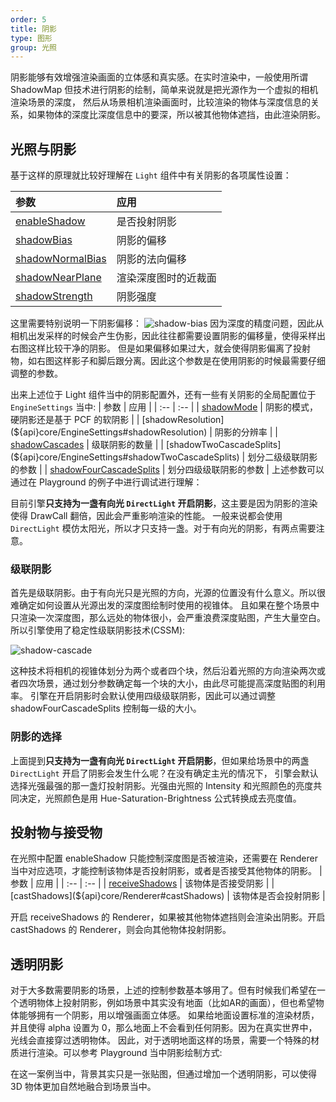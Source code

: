 ```yaml
---
order: 5
title: 阴影
type: 图形
group: 光照
---
```


阴影能够有效增强渲染画面的立体感和真实感。在实时渲染中，一般使用所谓 ShadowMap 但技术进行阴影的绘制，简单来说就是把光源作为一个虚拟的相机渲染场景的深度，
然后从场景相机渲染画面时，比较渲染的物体与深度信息的关系，如果物体的深度比深度信息中的要深，所以被其他物体遮挡，由此渲染阴影。

## 光照与阴影
基于这样的原理就比较好理解在 `Light` 组件中有关阴影的各项属性设置：

| 参数 | 应用 |
| :-- | :-- |
| [enableShadow](${api}core/Light#enableShadow) | 是否投射阴影 |
| [shadowBias](${api}core/Light#shadowBias) | 阴影的偏移 |
| [shadowNormalBias](${api}core/Light#shadowNormalBias) | 阴影的法向偏移 |
| [shadowNearPlane](${api}core/Light#shadowNearPlane) | 渲染深度图时的近裁面 |
| [shadowStrength](${api}core/Light#shadowStrength) | 阴影强度 |

这里需要特别说明一下阴影偏移：
![shadow-bias](https://gw.alipayobjects.com/mdn/rms_7c464e/afts/img/A*8q5MTbrlC7QAAAAAAAAAAAAAARQnAQ)
因为深度的精度问题，因此从相机出发采样的时候会产生伪影，因此往往都需要设置阴影的偏移量，使得采样出右图这样比较干净的阴影。
但是如果偏移如果过大，就会使得阴影偏离了投射物，如右图这样影子和脚后跟分离。因此这个参数是在使用阴影的时候最需要仔细调整的参数。

出来上述位于 Light 组件当中的阴影配置外，还有一些有关阴影的全局配置位于 `EngineSettings` 当中:
| 参数 | 应用 |
| :-- | :-- |
| [shadowMode](${api}core/EngineSettings#shadowMode) | 阴影的模式，硬阴影还是基于 PCF 的软阴影 |
| [shadowResolution](${api}core/EngineSettings#shadowResolution) | 阴影的分辨率 |
| [shadowCascades](${api}core/EngineSettings#shadowCascades) | 级联阴影的数量 |
| [shadowTwoCascadeSplits](${api}core/EngineSettings#shadowTwoCascadeSplits) | 划分二级级联阴影的参数 |
| [shadowFourCascadeSplits](${api}core/EngineSettings#shadowFourCascadeSplits) | 划分四级级联阴影的参数 |
上述参数可以通过在 Playground 的例子中进行调试进行理解：
<playground src="cascaded-shadow.ts"></playground>

目前引擎**只支持为一盏有向光 `DirectLight` 开启阴影**，这主要是因为阴影的渲染使得 DrawCall 翻倍，因此会严重影响渲染的性能。
一般来说都会使用 `DirectLight` 模仿太阳光，所以才只支持一盏。对于有向光的阴影，有两点需要注意。

### 级联阴影
首先是级联阴影。由于有向光只是光照的方向，光源的位置没有什么意义。所以很难确定如何设置从光源出发的深度图绘制时使用的视锥体。
且如果在整个场景中只渲染一次深度图，那么远处的物体很小，会严重浪费深度贴图，产生大量空白。所以引擎使用了稳定性级联阴影技术(CSSM):

![shadow-cascade](https://gw.alipayobjects.com/mdn/rms_7c464e/afts/img/A*R_ESQpQuP3wAAAAAAAAAAAAAARQnAQ)

这种技术将相机的视锥体划分为两个或者四个块，然后沿着光照的方向渲染两次或者四次场景，通过划分参数确定每一个块的大小，由此尽可能提高深度贴图的利用率。
引擎在开启阴影时会默认使用四级级联阴影，因此可以通过调整 shadowFourCascadeSplits 控制每一级的大小。

### 阴影的选择
上面提到**只支持为一盏有向光 `DirectLight` 开启阴影**，但如果给场景中的两盏 `DirectLight` 开启了阴影会发生什么呢？在没有确定主光的情况下，
引擎会默认选择光强最强的那一盏灯投射阴影。光强由光照的 Intensity 和光照颜色的亮度共同决定，光照颜色是用 Hue-Saturation-Brightness 公式转换成去亮度值。

## 投射物与接受物
在光照中配置 enableShadow 只能控制深度图是否被渲染，还需要在 Renderer 当中对应选项，才能控制该物体是否投射阴影，或者是否接受其他物体的阴影。
| 参数 | 应用 |
| :-- | :-- |
| [receiveShadows](${api}core/Renderer#receiveShadows) | 该物体是否接受阴影 |
| [castShadows](${api}core/Renderer#castShadows) | 该物体是否会投射阴影 |

开启 receiveShadows 的 Renderer，如果被其他物体遮挡则会渲染出阴影。开启 castShadows 的 Renderer，则会向其他物体投射阴影。

## 透明阴影
对于大多数需要阴影的场景，上述的控制参数基本够用了。但有时候我们希望在一个透明物体上投射阴影，例如场景中其实没有地面（比如AR的画面），但也希望物体能够拥有一个阴影，用以增强画面立体感。
如果给地面设置标准的渲染材质，并且使得 alpha 设置为 0，那么地面上不会看到任何阴影。因为在真实世界中，光线会直接穿过透明物体。
因此，对于透明地面这样的场景，需要一个特殊的材质进行渲染。可以参考 Playground 当中阴影绘制方式:

<playground src="transparent-shadow.ts"></playground>

在这一案例当中，背景其实只是一张贴图，但通过增加一个透明阴影，可以使得 3D 物体更加自然地融合到场景当中。
